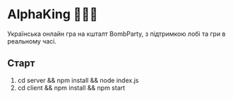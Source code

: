 # AlphaKing 🧨🇺🇦
Українська онлайн гра на кшталт BombParty, з підтримкою лобі та гри в реальному часі.

## Старт
1. cd server && npm install && node index.js
2. cd client && npm install && npm start
